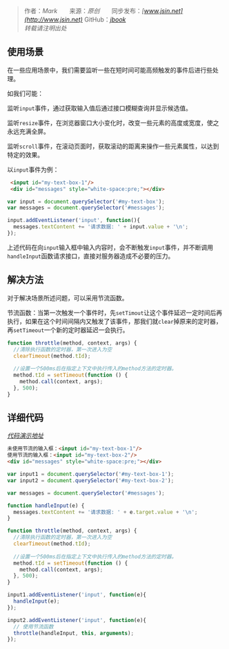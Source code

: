 > 作者：*Mark*　　来源：*原创*　　同步发布：*[www.jsin.net](http://www.jsin.net)*   GitHub：*[jbook](https://github.com/15088134140/jbook/tree/master/doc)*  
> *转载请注明出处*   

## 使用场景
在一些应用场景中，我们需要监听一些在短时间可能高频触发的事件后进行些处理。

如我们可能：

监听`input`事件，通过获取输入值后通过接口模糊查询并显示候选值。

监听`resize`事件，在浏览器窗口大小变化时，改变一些元素的高度或宽度，使之永远充满全屏。

监听`scroll`事件，在滚动页面时，获取滚动的距离来操作一些元素属性，以达到特定的效果。

以`input`事件为例：
```html 
 <input id="my-text-box-1"/>
 <div id="messages" style="white-space:pre;"></div>
```
```js
var input = document.querySelector('#my-text-box');
var messages = document.querySelector('#messages');

input.addEventListener('input', function(){
  messages.textContent += '请求数据: ' + input.value + '\n';
});

```
上述代码在向`input`输入框中输入内容时，会不断触发`input`事件，并不断调用`handleInput`函数请求接口，直接对服务器造成不必要的压力。

## 解决方法
对于解决场景所述问题，可以采用节流函数。

节流函数：当第一次触发一个事件时，先`setTimout`让这个事件延迟一定时间后再执行，如果在这个时间间隔内又触发了该事件，那我们就`clear`掉原来的定时器，再`setTimeout`一个新的定时器延迟一会执行。

```js
function throttle(method, context, args) {
  //清除执行函数的定时器，第一次进入为空
  clearTimeout(method.tId); 
  
  //设置一个500ms后在指定上下文中执行传入的method方法的定时器。
  method.tId = setTimeout(function () {
    method.call(context, args);
  }, 500);
}
```

## 详细代码
*[代码演示地址](https://jsfiddle.net/qq352593779/0ytxsc7q/28/)*

```html 
未使用节流的输入框：<input id="my-text-box-1"/>
使用节流的输入框：<input id="my-text-box-2"/>
<div id="messages" style="white-space:pre;"></div>
```

```js
var input1 = document.querySelector('#my-text-box-1');
var input2 = document.querySelector('#my-text-box-2');

var messages = document.querySelector('#messages');

function handleInput(e) {
  messages.textContent += '请求数据: ' + e.target.value + '\n';
}

function throttle(method, context, args) {
  //清除执行函数的定时器，第一次进入为空
  clearTimeout(method.tId); 
  
  //设置一个500ms后在指定上下文中执行传入的method方法的定时器。
  method.tId = setTimeout(function () {
    method.call(context, args);
  }, 500);
}

input1.addEventListener('input', function(e){
  handleInput(e);
});

input2.addEventListener('input', function(e){
  // 使用节流函数
  throttle(handleInput, this, arguments);
});
```
